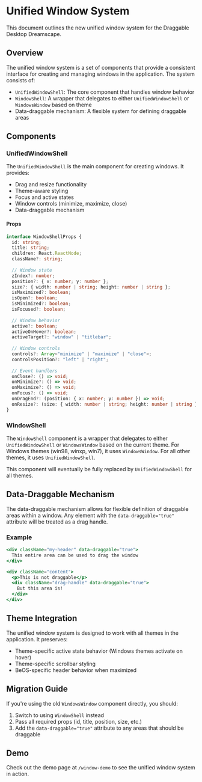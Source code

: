 # Unified Window System

This document outlines the new unified window system for the Draggable Desktop Dreamscape.

## Overview

The unified window system is a set of components that provide a consistent interface for creating and managing windows in the application. The system consists of:

- `UnifiedWindowShell`: The core component that handles window behavior
- `WindowShell`: A wrapper that delegates to either `UnifiedWindowShell` or `WindowsWindow` based on theme
- Data-draggable mechanism: A flexible system for defining draggable areas

## Components

### UnifiedWindowShell

The `UnifiedWindowShell` is the main component for creating windows. It provides:

- Drag and resize functionality
- Theme-aware styling
- Focus and active states
- Window controls (minimize, maximize, close)
- Data-draggable mechanism

#### Props

```typescript
interface WindowShellProps {
  id: string;
  title: string;
  children: React.ReactNode;
  className?: string;
  
  // Window state
  zIndex?: number;
  position?: { x: number; y: number };
  size?: { width: number | string; height: number | string };
  isMaximized?: boolean;
  isOpen?: boolean;
  isMinimized?: boolean;
  isFocused?: boolean;
  
  // Window behavior
  active?: boolean;
  activeOnHover?: boolean;
  activeTarget?: "window" | "titlebar";
  
  // Window controls
  controls?: Array<"minimize" | "maximize" | "close">;
  controlsPosition?: "left" | "right";
  
  // Event handlers
  onClose?: () => void;
  onMinimize?: () => void;
  onMaximize?: () => void;
  onFocus?: () => void;
  onDragEnd?: (position: { x: number; y: number }) => void;
  onResize?: (size: { width: number | string; height: number | string }) => void;
}
```

### WindowShell

The `WindowShell` component is a wrapper that delegates to either `UnifiedWindowShell` or `WindowsWindow` based on the current theme. For Windows themes (win98, winxp, win7), it uses `WindowsWindow`. For all other themes, it uses `UnifiedWindowShell`.

This component will eventually be fully replaced by `UnifiedWindowShell` for all themes.

## Data-Draggable Mechanism

The data-draggable mechanism allows for flexible definition of draggable areas within a window. Any element with the `data-draggable="true"` attribute will be treated as a drag handle.

### Example

```jsx
<div className="my-header" data-draggable="true">
  This entire area can be used to drag the window
</div>

<div className="content">
  <p>This is not draggable</p>
  <div className="drag-handle" data-draggable="true">
    But this area is!
  </div>
</div>
```

## Theme Integration

The unified window system is designed to work with all themes in the application. It preserves:

- Theme-specific active state behavior (Windows themes activate on hover)
- Theme-specific scrollbar styling
- BeOS-specific header behavior when maximized

## Migration Guide

If you're using the old `WindowsWindow` component directly, you should:

1. Switch to using `WindowShell` instead
2. Pass all required props (id, title, position, size, etc.)
3. Add the `data-draggable="true"` attribute to any areas that should be draggable

## Demo

Check out the demo page at `/window-demo` to see the unified window system in action.
